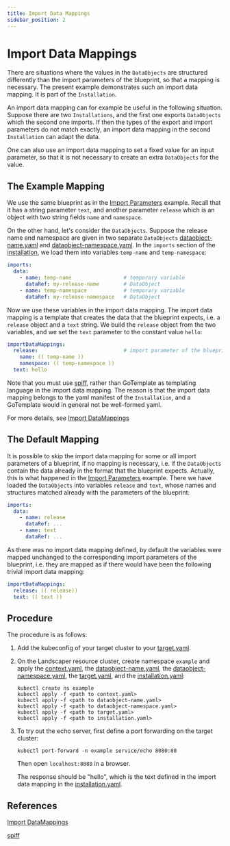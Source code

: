 ```yaml
---
title: Import Data Mappings
sidebar_position: 2
---
```


# Import Data Mappings

There are situations where the values in the `DataObjects` are structured differently than the import
parameters of the blueprint, so that a mapping is necessary. The present example demonstrates such an 
import data mapping. It is part of the `Installation`.

An import data mapping can for example be useful in the following situation. Suppose there are two `Installations`,
and the first one exports `DataObjects` which the second one imports. If then the types of the export and import 
parameters do not match exactly, an import data mapping in the second `Installation` can adapt the data.

One can also use an import data mapping to set a fixed value for an input parameter, so that it is not necessary to
create an extra `DataObjects` for the value.


## The Example Mapping

We use the same blueprint as in the [Import Parameters](../import-parameters) example. Recall that it has a string 
parameter `text`, and another parameter `release` which is an object with two string fields `name` and `namespace`.

On the other hand, let's consider the `DataObjects`. Suppose the release name and namespace are given in two separate
`DataObjects` [dataobject-name.yaml](./installation/dataobject-name.yaml) and 
[dataobject-namespace.yaml](./installation/dataobject-namespace.yaml).
In the `imports` section of the [installation](./installation/installation.yaml), we load them into variables
`temp-name` and `temp-namespace`:

```yaml
imports:
  data:
    - name: temp-name                 # temporary variable
      dataRef: my-release-name        # DataObject
    - name: temp-namespace            # temporary variable
      dataRef: my-release-namespace   # DataObject
```

Now we use these variables in the import data mapping. The import data mapping is a template that creates
the data that the blueprint expects, i.e. a `release` object and a `text` string. We build the `release` object from the 
two variables, and we set the `text` parameter to the constant value `hello`:

```yaml
importDataMappings:
  release:                            # import parameter of the blueprint
    name: (( temp-name ))
    namespace: (( temp-namespace ))
  text: hello
```

Note that you must use [spiff](https://github.com/mandelsoft/spiff), rather than GoTemplate as templating language in 
the import data mapping. The reason is that the import data mapping belongs to the yaml manifest of the `Installation`, 
and a GoTemplate would in general not be well-formed yaml.

For more details, see [Import DataMappings](../../../usage/Installations.md#import-data-mappings)


## The Default Mapping

It is possible to skip the import data mapping for some or all import parameters of a blueprint, if no mapping is 
necessary, i.e. if the `DataObjects` contain the data already in the format that the blueprint expects.
Actually, this is what happened in the [Import Parameters](../import-parameters) example.
There we have loaded the `DataObjects` into variables `release` and `text`, whose names and structures matched already
with the parameters of the blueprint: 

```yaml
imports:
  data:
    - name: release
      dataRef: ...
    - name: text
      dataRef: ...
```

As there was no import data mapping defined, by default the variables were mapped unchanged to the corresponding 
import parameters of the blueprint, i.e. they are mapped as if there would have been the following trivial
import data mapping:

```yaml
importDataMappings:
  release: (( release))
  text: (( text ))
```


## Procedure

The procedure is as follows:

1. Add the kubeconfig of your target cluster to your [target.yaml](installation/target.yaml).

2. On the Landscaper resource cluster, create namespace `example` and apply
   the [context.yaml](./installation/context.yaml),
   the [dataobject-name.yaml](./installation/dataobject-name.yaml),
   the [dataobject-namespace.yaml](./installation/dataobject-namespace.yaml),
   the [target.yaml](installation/target.yaml), and the [installation.yaml](installation/installation.yaml):

   ```shell
   kubectl create ns example
   kubectl apply -f <path to context.yaml>
   kubectl apply -f <path to dataobject-name.yaml>
   kubectl apply -f <path to dataobject-namespace.yaml>
   kubectl apply -f <path to target.yaml>
   kubectl apply -f <path to installation.yaml>
   ```

3. To try out the echo server, first define a port forwarding on the target cluster:

   ```shell
   kubectl port-forward -n example service/echo 8080:80
   ```

   Then open `localhost:8080` in a browser.

   The response should be "hello", which is the text defined
   in the import data mapping in the [installation.yaml](./installation/installation.yaml).


## References

[Import DataMappings](../../../usage/Installations.md#import-data-mappings)

[spiff](https://github.com/mandelsoft/spiff)

